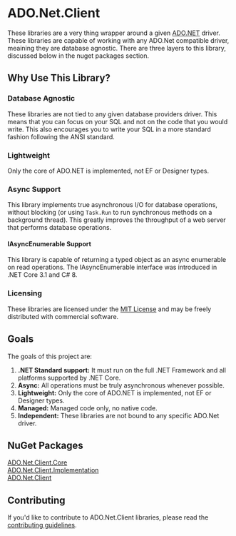 # ADO.Net.Client
These libraries are a very thing wrapper around a given [ADO.NET](https://msdn.microsoft.com/en-us/library/e80y5yhx.aspx) driver.
These libraries are capable of working with any ADO.Net compatible driver, meaining they are database agnostic.  There are three layers to this library, discussed below in the nuget packages section. 

## Why Use This Library?

### Database Agnostic

These libraries are not tied to any given database providers driver.  This means that you can focus on 
your SQL and not on the code that you would write.  This also encourages you to write your SQL
in a more standard fashion following the ANSI standard.

### Lightweight

Only the core of ADO.NET is implemented, not EF or Designer types.

### Async Support

This library implements true asynchronous I/O for database operations, without blocking
(or using `Task.Run` to run synchronous methods on a background thread). This greatly
improves the throughput of a web server that performs database operations.

#### IAsyncEnumerable Support

This library is capable of returning a typed object as an async enumerable on read operations.  The IAsyncEnumerable interface was introduced
in .NET Core 3.1 and C# 8.

### Licensing

These libraries are licensed under the [MIT License](LICENSE.md) and may be freely distributed with commercial software.

## Goals

The goals of this project are:

1. **.NET Standard support:** It must run on the full .NET Framework and all platforms supported by .NET Core.
2. **Async:** All operations must be truly asynchronous whenever possible.
4. **Lightweight:** Only the core of ADO.NET is implemented, not EF or Designer types.
5. **Managed:** Managed code only, no native code.
6. **Independent:** These libraries are not bound to any specific ADO.Net driver.

## NuGet Packages

[ADO.Net.Client.Core](https://www.nuget.org/packages/ADO.Net.Client.Core/)  
[ADO.Net.Client.Implementation](https://www.nuget.org/packages/ADO.Net.Client.Implementation/)  
[ADO.Net.Client](https://www.nuget.org/packages/ADO.Net.Client/)

## Contributing

If you'd like to contribute to ADO.Net.Client libraries, please read the [contributing guidelines](CONTRIBUTING.md).